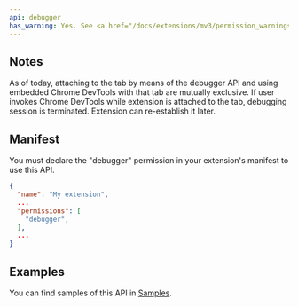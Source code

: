 ```yaml
---
api: debugger
has_warning: Yes. See <a href="/docs/extensions/mv3/permission_warnings/#permissions_with_warnings">permissions with warnings</a> for details.
---
```


## Notes

As of today, attaching to the tab by means of the debugger API and using embedded Chrome DevTools
with that tab are mutually exclusive. If user invokes Chrome DevTools while extension is attached to
the tab, debugging session is terminated. Extension can re-establish it later.

## Manifest

You must declare the "debugger" permission in your extension's manifest to use this API.

```json
{
  "name": "My extension",
  ...
  "permissions": [
    "debugger",
  ],
  ...
}
```

## Examples

You can find samples of this API in [Samples][1].

[1]: /docs/extensions/mv2/samples#search:debugger
